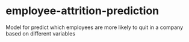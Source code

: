 # employee-attrition-prediction
Model for predict which employees are more likely to quit in a company based on different variables

